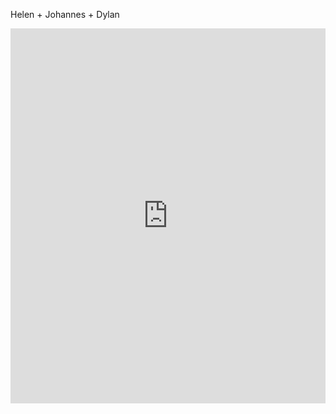 Helen + Johannes + Dylan
<iframe name="embed_readwrite" src="https://pad.vvvvvvaria.org/Methods_meet_GHJD?showControls=true&showChat=flse&showLineNumbers=true&useMonospaceFont=false" width="100%" height="600" frameborder="0"></iframe>
